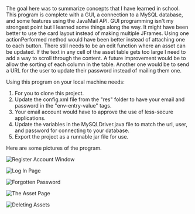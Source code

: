 The goal here was to summarize concepts that I have learned in school. This program is complete with a GUI, a connection to a MySQL database, and some features using the JavaMail API.
GUI programming isn't my strongest point but I learned some things along the way. It might have been better to use the card layout instead of making multiple JFrames.
Using one actionPerformed method would have been better instead of attaching one to each button.
There still needs to be an edit function where an asset can be updated.
If the text in any cell of the asset table gets too large I need to add a way to scroll through the content.
A future improvement would be to allow the sorting of each column in the table.
Another one would be to send a URL for the user to update their password instead of mailing them one.

Using this program on your local machine needs:
1) For you to clone this project.
2) Update the config.xml file from the "res" folder to have your email and password in the "env-entry-value" tags.
3) Your email account would have to approve the use of less-secure applications.
4) Update the variables in the MySQLDriver.java file to match the url, user, and password for connecting to your database.
5) Export the project as a runnable jar file for use.

Here are some pictures of the program.


![Register Account Window](https://i.imgur.com/pbYlHkT.png)

![Log In Page](https://i.imgur.com/og6O2fe.png)

![Forgotten Password](https://i.imgur.com/iXHrSFs.png)

![The Asset Page](https://i.imgur.com/2eI8dQK.png)

![Deleting Assets](https://i.imgur.com/IbmNlng.png)
